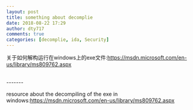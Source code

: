 ```yaml
---
layout: post
title: something about decomplie
date: 2018-08-22 17:29
author: dty717
comments: true
categories: [decomplie, ida, Security]
---
```

关于如何解构运行在windows上的exe文件:<a href="https://msdn.microsoft.com/en-us/library/ms809762.aspx">https://msdn.microsoft.com/en-us/library/ms809762.aspx</a>

<br>
-------
<br>

resource about the decompiling of the exe in windows:<a href="https://msdn.microsoft.com/en-us/library/ms809762.aspx">https://msdn.microsoft.com/en-us/library/ms809762.aspx</a>
